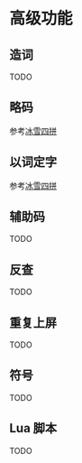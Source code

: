 # 高级功能

## 造词

TODO

## 略码

参考[冰雪四拼](../snow4/advanced.md#略码)

## 以词定字

参考[冰雪四拼](../snow4/advanced.md#以词定字)

## 辅助码

TODO

## 反查

TODO

## 重复上屏

TODO

## 符号

TODO

## Lua 脚本

TODO
